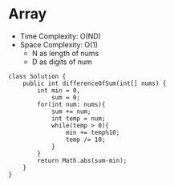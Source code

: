 # Array
* Time Complexity: O(ND)
* Space Complexity: O(1)
    * N as length of nums
    * D as digits of num
```
class Solution {
    public int differenceOfSum(int[] nums) {
        int min = 0,
            sum = 0;
        for(int num: nums){
            sum += num;
            int temp = num;
            while(temp > 0){
                min += temp%10;
                temp /= 10;
            }
        }
        return Math.abs(sum-min);
    }
}
```
